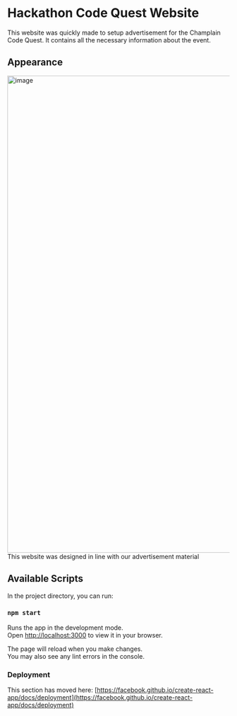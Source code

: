 # Hackathon Code Quest Website

This website was quickly made to setup advertisement for the Champlain Code Quest. It contains all the necessary information about the event.

## Appearance
<img width="1920" height="1080" alt="image" src="https://github.com/user-attachments/assets/ce032b63-54e3-4707-966d-ed912baebf00" />
This website was designed in line with our advertisement material

## Available Scripts

In the project directory, you can run:

### `npm start`

Runs the app in the development mode.\
Open [http://localhost:3000](http://localhost:3000) to view it in your browser.

The page will reload when you make changes.\
You may also see any lint errors in the console.


### Deployment

This section has moved here: [https://facebook.github.io/create-react-app/docs/deployment](https://facebook.github.io/create-react-app/docs/deployment)

